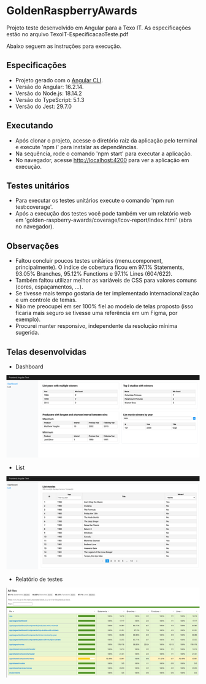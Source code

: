 # GoldenRaspberryAwards

Projeto teste desenvolvido em Angular para a Texo IT. As especificações estão no arquivo TexoIT-EspecificacaoTeste.pdf

Abaixo seguem as instruções para execução.

## Especificações

- Projeto gerado com o [Angular CLI](https://github.com/angular/angular-cli).
- Versão do Angular: 16.2.14.
- Versão do Node.js: 18.14.2
- Versão do TypeScript: 5.1.3
- Versão do Jest: 29.7.0

## Executando

- Após clonar o projeto, acesse o diretório raiz da aplicação pelo terminal e execute 'npm i' para instalar as dependências.
- Na sequência, rode o comando 'npm start' para executar a aplicação.
- No navegador, acesse [http://localhost:4200](http://localhost:4200) para ver a aplicação em execução.

## Testes unitários

- Para executar os testes unitários execute o comando 'npm run test:coverage'.
- Após a execução dos testes você pode também ver um relatório web em 'golden-raspberry-awards/coverage/lcov-report/index.html' (abra no navegador).

## Observações

- Faltou concluir poucos testes unitários (menu.component, principalmente). O índice de cobertura ficou em 97.1% Statements, 93.05% Branches, 95.12% Functions e 97.1% Lines (604/622).
- Também faltou utilizar melhor as variáveis de CSS para valores comuns (cores, espaçamentos, ...).
- Se tivesse mais tempo gostaria de ter implementado internacionalização e um controle de temas.
- Não me preocupei em ser 100% fiel ao modelo de telas proposto (isso ficaria mais seguro se tivesse uma referência em um Figma, por exemplo).
- Procurei manter responsivo, independente da resolução mínima sugerida.

## Telas desenvolvidas

- Dashboard

![Dashboard](print-dashboard.png)

- List

![List](print-list.png)

- Relatório de testes

![Testes](print-tests.png)